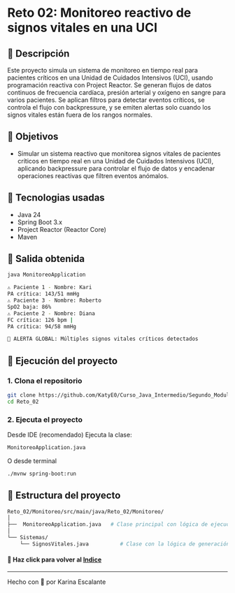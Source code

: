 # Reto 02: Monitoreo reactivo de signos vitales en una UCI

## 🤍 Descripción
Este proyecto simula un sistema de monitoreo en tiempo real para pacientes críticos en una Unidad de Cuidados Intensivos (UCI), usando programación reactiva con Project Reactor. Se generan flujos de datos continuos de frecuencia cardíaca, presión arterial y oxígeno en sangre para varios pacientes. Se aplican filtros para detectar eventos críticos, se controla el flujo con backpressure, y se emiten alertas solo cuando los signos vitales están fuera de los rangos normales.

## 🤍 Objetivos
- Simular un sistema reactivo que monitorea signos vitales de pacientes críticos en tiempo real en una Unidad de Cuidados Intensivos (UCI), aplicando backpressure para controlar el flujo de datos y encadenar operaciones reactivas que filtren eventos anómalos.

## 🤍 Tecnologias usadas
- Java 24
- Spring Boot 3.x
- Project Reactor (Reactor Core)
- Maven
  
## 🤍 Salida obtenida

```bash
java MonitoreoApplication

⚠️ Paciente 1 - Nombre: Kari
PA crítica: 143/51 mmHg 
⚠️ Paciente 3 - Nombre: Roberto
SpO2 baja: 86% 
⚠️ Paciente 2 - Nombre: Diana
FC crítica: 126 bpm | 
PA crítica: 94/58 mmHg

🚨 ALERTA GLOBAL: Múltiples signos vitales críticos detectados

```
## 🤍 Ejecución del proyecto

### 1. Clona el repositorio

```bash
git clone https://github.com/KatyE0/Curso_Java_Intermedio/Segundo_Modulo/Sesion_05/Reto_02
cd Reto_02
```

### 2. Ejecuta el proyecto
Desde IDE (recomendado)
Ejecuta la clase:
```bash
MonitoreoApplication.java
```
O desde terminal
``` bash
./mvnw spring-boot:run
```
## 🤍 Estructura del proyecto
``` bash
Reto_02/Monitoreo/src/main/java/Reto_02/Monitoreo/
│
├──  MonitoreoApplication.java   # Clase principal con lógica de ejecución
│
└── Sistemas/
    └── SignosVitales.java          # Clase con la lógica de generación y filtrado de signos vitales

```

#### 🤍 Haz click para volver al [Indice](https://github.com/KatyE0/Curso_Java_Intermedio/blob/main/README.md)

---
Hecho con 🤍 por Karina Escalante
